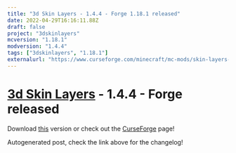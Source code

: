 ```yaml
---
title: "3d Skin Layers - 1.4.4 - Forge 1.18.1 released"
date: 2022-04-29T16:16:11.88Z
draft: false
project: "3dskinlayers"
mcversion: "1.18.1"
modversion: "1.4.4"
tags: ["3dskinlayers", "1.18.1"]
externalurl: "https://www.curseforge.com/minecraft/mc-mods/skin-layers-3d/files/3772834"
---
```

# [3d Skin Layers](/project/3dskinlayers) - 1.4.4 - Forge released
Download [this](https://www.curseforge.com/minecraft/mc-mods/skin-layers-3d/files/3772834) version or check out the [CurseForge](https://www.curseforge.com/minecraft/mc-mods/skin-layers-3d) page!

Autogenerated post, check the link above for the changelog!
